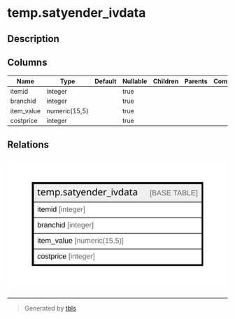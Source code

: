# temp.satyender_ivdata

## Description

## Columns

| Name | Type | Default | Nullable | Children | Parents | Comment |
| ---- | ---- | ------- | -------- | -------- | ------- | ------- |
| itemid | integer |  | true |  |  |  |
| branchid | integer |  | true |  |  |  |
| item_value | numeric(15,5) |  | true |  |  |  |
| costprice | integer |  | true |  |  |  |

## Relations

![er](temp.satyender_ivdata.svg)

---

> Generated by [tbls](https://github.com/k1LoW/tbls)
